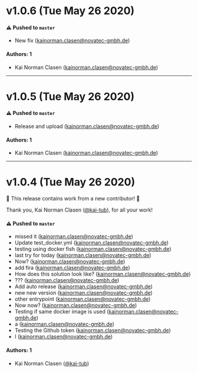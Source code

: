 # v1.0.6 (Tue May 26 2020)

#### ⚠️  Pushed to `master`

- New fix (kainorman.clasen@novatec-gmbh.de)

#### Authors: 1

- Kai Norman Clasen (kainorman.clasen@novatec-gmbh.de)

---

# v1.0.5 (Tue May 26 2020)

#### ⚠️  Pushed to `master`

- Release and upload (kainorman.clasen@novatec-gmbh.de)

#### Authors: 1

- Kai Norman Clasen (kainorman.clasen@novatec-gmbh.de)

---

# v1.0.4 (Tue May 26 2020)

:tada: This release contains work from a new contributor! :tada:

Thank you, Kai Norman Clasen ([@kai-tub](https://github.com/kai-tub)), for all your work!

#### ⚠️  Pushed to `master`

- missed it (kainorman.clasen@novatec-gmbh.de)
- Update test_docker.yml (kainorman.clasen@novatec-gmbh.de)
- testing using docker fish (kainorman.clasen@novatec-gmbh.de)
- last try for today (kainorman.clasen@novatec-gmbh.de)
- Now? (kainorman.clasen@novatec-gmbh.de)
- add fira (kainorman.clasen@novatec-gmbh.de)
- How does this solution look like? (kainorman.clasen@novatec-gmbh.de)
- ??? (kainorman.clasen@novatec-gmbh.de)
- Add auto release (kainorman.clasen@novatec-gmbh.de)
- new new version (kainorman.clasen@novatec-gmbh.de)
- other entrypoint (kainorman.clasen@novatec-gmbh.de)
- Now now? (kainorman.clasen@novatec-gmbh.de)
- Testing if same docker image is used (kainorman.clasen@novatec-gmbh.de)
- a (kainorman.clasen@novatec-gmbh.de)
- Testing the Github token (kainorman.clasen@novatec-gmbh.de)
- l (kainorman.clasen@novatec-gmbh.de)

#### Authors: 1

- Kai Norman Clasen ([@kai-tub](https://github.com/kai-tub))